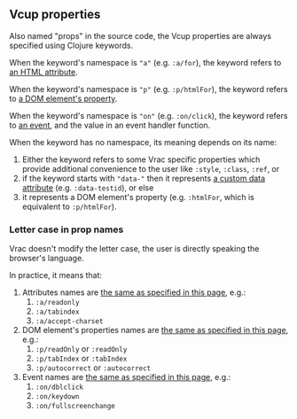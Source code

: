 ## Vcup properties

Also named "props" in the source code, the Vcup properties are always specified using Clojure keywords.

When the keyword's namespace is `"a"` (e.g. `:a/for`),
the keyword refers to [an HTML attribute](https://developer.mozilla.org/en-US/docs/Web/HTML/Reference/Attributes/for).

When the keyword's namespace is `"p"` (e.g. `:p/htmlFor`),
the keyword refers to [a DOM element's property](https://developer.mozilla.org/en-US/docs/Web/API/HTMLLabelElement/htmlFor).

When the keyword's namespace is `"on"` (e.g. `:on/click`),
the keyword refers to [an event](https://developer.mozilla.org/en-US/docs/Web/API/Element/click_event),
and the value in an event handler function.

When the keyword has no namespace, its meaning depends on its name:
1. Either the keyword refers to some Vrac specific properties which provide
   additional convenience to the user like `:style`, `:class`, `:ref`, or
2. if the keyword starts with `"data-"` then it represents
   [a custom data attribute](https://developer.mozilla.org/en-US/docs/Web/HTML/Reference/Global_attributes/data-*)
   (e.g. `:data-testid`), or else
3. it represents a DOM element's property (e.g. `:htmlFor`, which is equivalent to `:p/htmlFor`).

### Letter case in prop names

Vrac doesn't modify the letter case, the user is directly speaking the browser's language.

In practice, it means that:
1. Attributes names are [the same as specified in this page](https://developer.mozilla.org/en-US/docs/Web/HTML/Reference/Attributes),
   e.g.:
   1. `:a/readonly`
   2. `:a/tabindex`
   3. `:a/accept-charset`
2. DOM element's properties names are [the same as specified in this page](https://developer.mozilla.org/en-US/docs/Web/API/HTMLInputElement#instance_properties),
   e.g.:
   1. `:p/readOnly` or `:readOnly`
   2. `:p/tabIndex` or `:tabIndex`
   3. `:p/autocorrect` or `:autocorrect`
3. Event names are [the same as specified in this page](https://developer.mozilla.org/en-US/docs/Web/API/Element#events),
   e.g.:
   1. `:on/dblclick`
   2. `:on/keydown`
   3. `:on/fullscreenchange`
